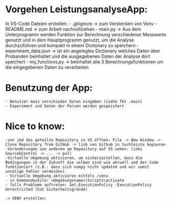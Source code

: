# Vorgehen LeistungsanalyseApp:
 In VS-Code Dateien erstellen:
    - .gitignore -> zum Verstecken von Venv
    - README.md -> zum Arbeit nachvollziehen
    - main.py -> Aus dem Unterprogramm werden Funktion zur Berechnung verschiedener Messwerte genutzt und in dem Hauptprogramm genutzt, um die Analyse durchzuführen und kompakt in einem Dictionary zu speichern
    - experiment_data.json -> ist ein angelegtes Dictionary welches Daten über Probanden beinhaltet und die ausgegebenen Daten der Analyse dort speichert
    - my_functions.py -> beinhaltet alle 3 Berechnungsfunktionen um die eingegebenen Daten zu verarbeiten

#  Benutzung der App:
    - Benutzer muss verschieden Daten eingeben (siehe fkt .main)
    - Experiment und Daten der Person werden gespeichert

# Nice to know:
    -von jmd das geteilte Repository in VS öffnen: File -> New Window -> Clone Repository from GitHub -> link von Github in Suchleiste kopieren
    -Veränderungen von anderen am Repository auf VS sehen: links Source&Control -> ... -> pull
    -Virtuelle Umgebung aktivieren, um sicherzustellen, dass die Bedingungen in der Zukunft die selben sind wie aktuell und der Code funktioniert (z.B.: dass sich numpy nicht updated und wir somit unnötige Fehler vermeiden)
    - Virtuelle Umgebung aktivieren mittels /venv
    - in Kommandozeile: <Umgebungsname>\Scripts\activate
    - falls Probleme auftreten: Set-ExecutionPolicy -ExecutionPolicy Unrestricted (hat Sicherheitsgründe)

    -> VENV erstellen:

